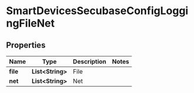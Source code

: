 
# SmartDevicesSecubaseConfigLoggingFileNet

## Properties
Name | Type | Description | Notes
------------ | ------------- | ------------- | -------------
**file** | **List&lt;String&gt;** | File | 
**net** | **List&lt;String&gt;** | Net | 



